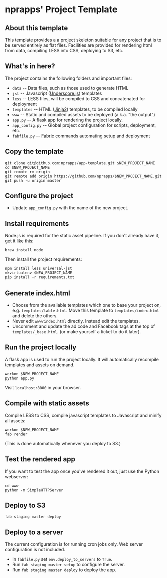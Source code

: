 nprapps' Project Template
=========================

About this template
-------------------

This template provides a a project skeleton suitable for any project that is to be served entirely as flat files. Facilities are provided for rendering html from data, compiling LESS into CSS, deploying to S3, etc.

What's in here?
---------------

The project contains the following folders and important files:

* ``data`` -- Data files, such as those used to generate HTML
* ``jst`` -- Javascript ([Underscore.js](http://documentcloud.github.com/underscore/#template)) templates 
* ``less`` -- LESS files, will be compiled to CSS and concatenated for deployment
* ``templates`` -- HTML ([Jinja2](http://jinja.pocoo.org/docs/)) templates, to be compiled locally
* ``www`` -- Static and compiled assets to be deployed (a.k.a. "the output")
* ``app.py`` -- A flask app for rendering the project locally.
* ``app_config.py`` -- Global project configuration for scripts, deployment, etc.
* ``fabfile.py`` -- [Fabric](http://docs.fabfile.org/en/latest/) commands automating setup and deployment

Copy the template
-----------------

```
git clone git@github.com:nprapps/app-template.git $NEW_PROJECT_NAME
cd $NEW_PROJECT_NAME
git remote rm origin
git remote add origin https://github.com/nprapps/$NEW_PROJECT_NAME.git
git push -u origin master
```

Configure the project
---------------------

* Update ``app_config.py`` with the name of the new project.

Install requirements
--------------------

Node.js is required for the static asset pipeline. If you don't already have it, get it like this:

```
brew install node
```

Then install the project requirements:

```
npm install less universal-jst
mkvirtualenv $NEW_PROJECT_NAME
pip install -r requirements.txt
```

Generate index.html
-------------------

* Choose from the available templates which one to base your project on, e.g. ``templates/table.html``. Move this template to ``templates/index.html`` and delete the others.
* Never edit ``www/index.html`` directly. Instead edit the templates.
* Uncomment and update the ad code and Facebook tags at the top of ``templates/_base.html``. (or make yourself a ticket to do it later).

Run the project locally
-----------------------

A flask app is used to run the project locally. It will automatically recompile templates and assets on demand.

```
workon $NEW_PROJECT_NAME
python app.py
```

Visit ``localhost:8000`` in your browser.

Compile with static assets
--------------------------

Compile LESS to CSS, compile javascript templates to Javascript and minify all assets:

```
workon $NEW_PROJECT_NAME
fab render 
```

(This is done automatically whenever you deploy to S3.)

Test the rendered app
---------------------

If you want to test the app once you've rendered it out, just use the Python webserver:

```
cd www
python -m SimpleHTTPServer
```

Deploy to S3
------------

```
fab staging master deploy
```

Deploy to a server
------------------

The current configuration is for running cron jobs only. Web server configuration is not included.

* In ``fabfile.py`` set ``env.deploy_to_servers`` to ``True``.
* Run ``fab staging master setup`` to configure the server.
* Run ``fab staging master deploy`` to deploy the app. 
